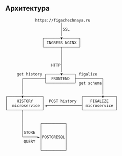 ## Архитектура
                      
                 https://figachechnaya.ru              
                            │                       
                            │SSL                  
                            │                         
                    ┌───────▼───────┐                 
                    │ INGRESS NGINX │                 
                    └───────┬───────┘                    
                            │           
                            │  
                            │                                  
                        HTTP│    
                            │   
         get history ┌──────▼─────┐ figalize                 
           ┌─────────┤  FRONTEND  ├───────────┐          
           │         └────────────┘ get schema│              
           │                                  │             
           │                                  │           
    ┌──────▼────────┐                ┌────────▼─────┐  
    │    HISTORY    │  POST history  │   FIGALIZE   │  
    │  microservice │◄───────────────┤ microservice │ 
    └──────┬────────┘                └──────────────┘ 
           │                              
           │                         
           │       ┌──────────┐         
           │       │          │        
           │STORE  │          │        
           └──────►│POSTGRESQL│
            QUERY  │          │
                   │          │
                   └──────────┘
